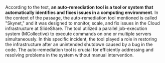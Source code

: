 According to the text, **an auto-remediation tool is a tool or system that automatically identifies and fixes issues in a computing environment**. In the context of the passage, the auto-remediation tool mentioned is called "Skynet," and it was designed to monitor, scale, and fix issues in the Cloud infrastructure at SlideShare. The tool utilized a parallel job-execution system (MCollective) to execute commands on one or multiple servers simultaneously. In this specific incident, the tool played a role in restoring the infrastructure after an unintended shutdown caused by a bug in the code. The auto-remediation tool is crucial for efficiently addressing and resolving problems in the system without manual intervention.